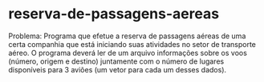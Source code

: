 # reserva-de-passagens-aereas
Problema: Programa que efetue a reserva de passagens aéreas de uma certa  companhia que está iniciando suas atividades no setor de transporte aéreo. O  programa deverá ler de um arquivo informações sobre os voos (número, origem  e destino) juntamente com o número de lugares disponíveis para 3 aviões (um  vetor para cada um desses dados). 
